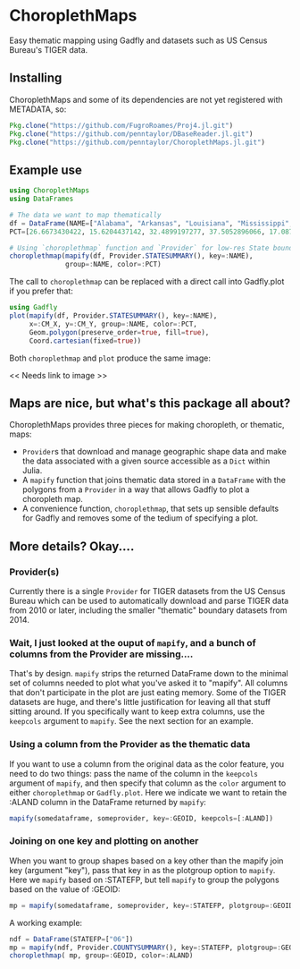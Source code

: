 # ChoroplethMaps

Easy thematic mapping using Gadfly and datasets such as US Census Bureau's TIGER data.

## Installing

ChoroplethMaps and some of its dependencies are not yet registered with METADATA, so:

```julia
Pkg.clone("https://github.com/FugroRoames/Proj4.jl.git")
Pkg.clone("https://github.com/penntaylor/DBaseReader.jl.git")
Pkg.clone("https://github.com/penntaylor/ChoroplethMaps.jl.git")
```

## Example use

```julia
using ChoroplethMaps
using DataFrames

# The data we want to map thematically
df = DataFrame(NAME=["Alabama", "Arkansas", "Louisiana", "Mississippi", "Tennessee"],
PCT=[26.6673430422, 15.6204437142, 32.4899197277, 37.5052896066, 17.0874767458] )

# Using `choroplethmap` function and `Provider` for low-res State boundary TIGER
choroplethmap(mapify(df, Provider.STATESUMMARY(), key=:NAME),
              group=:NAME, color=:PCT)
```

The call to `choroplethmap` can be replaced with a direct call into Gadfly.plot if you prefer that:
```julia
using Gadfly
plot(mapify(df, Provider.STATESUMMARY(), key=:NAME),
     x=:CM_X, y=:CM_Y, group=:NAME, color=:PCT,
     Geom.polygon(preserve_order=true, fill=true),
     Coord.cartesian(fixed=true))
```

Both `choroplethmap` and `plot` produce the same image:

<< Needs link to image >>

## Maps are nice, but what's this package all about?

ChoroplethMaps provides three pieces for making choropleth, or thematic, maps:

* `Provider`s that download and manage geographic shape data and make the data associated with a given source accessible as a `Dict` within Julia.
* A `mapify` function that joins thematic data stored in a `DataFrame` with the polygons from a `Provider` in a way that allows Gadfly to plot a choropleth map.
* A convenience function, `choroplethmap`, that sets up sensible defaults for Gadfly and removes some of the tedium of specifying a plot.

## More details? Okay....

### Provider(s)

Currently there is a single `Provider` for TIGER datasets from the US Census Bureau which can be used to automatically download and parse TIGER data from 2010 or later, including the smaller "thematic" boundary datasets from 2014.


### Wait, I just looked at the ouput of `mapify`, and a bunch of columns from the Provider are missing....

That's by design. `mapify` strips the returned DataFrame down to the minimal set of columns needed to plot what you've asked it to "mapify". All columns that don't participate in the plot are just eating memory. Some of the TIGER datasets are huge, and there's little justification for leaving all that stuff sitting around. If you specifically want to keep extra columns, use the `keepcols` argument to `mapify`. See the next section for an example.


### Using a column from the Provider as the thematic data

If you want to use a column from the original data as the color feature, you need to do two things: pass the name of the column in the `keepcols` argument of `mapify`, and then specify that column as the `color` argument to either `choroplethmap` or `Gadfly.plot`. Here we indicate we want to retain the :ALAND column in the DataFrame returned by `mapify`:

```julia
mapify(somedataframe, someprovider, key=:GEOID, keepcols=[:ALAND])
```

### Joining on one key and plotting on another

When you want to group shapes based on a key other than the mapify join key (argument "key"), pass that key in as the plotgroup option to `mapify`. Here we `mapify` based on :STATEFP, but tell `mapify` to group the polygons based on the value of :GEOID:

```julia
mp = mapify(somedataframe, someprovider, key=:STATEFP, plotgroup=:GEOID, keepcols=[:ALAND])
```

A working example:

```julia
ndf = DataFrame(STATEFP=["06"])
mp = mapify(ndf, Provider.COUNTYSUMMARY(), key=:STATEFP, plotgroup=:GEOID, keepcols=[:ALAND])
choroplethmap( mp, group=:GEOID, color=:ALAND)
```


